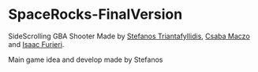 # SpaceRocks-FinalVersion
SideScrolling GBA Shooter Made by [Stefanos Triantafyllidis](https://github.com/ExStefenGR), [Csaba Maczo](https://github.com/MrMacso) and [Isaac Furieri](https://github.com/isaacfurieri/).

Main game idea and develop made by Stefanos
